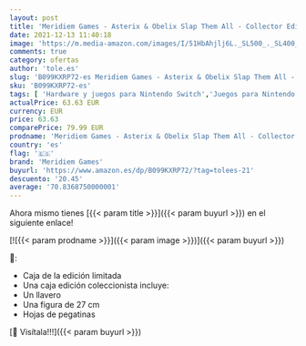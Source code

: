 ```yaml
---
layout: post
title: 'Meridiem Games - Asterix & Obelix Slap Them All - Collector Edition - Nintendo Switch'
date: 2021-12-13 11:40:18
image: 'https://m.media-amazon.com/images/I/51HbAhjlj6L._SL500_._SL400_.jpg'
comments: true
category: ofertas
author: 'tole.es'
slug: 'B099KXRP72-es Meridiem Games - Asterix & Obelix Slap Them All -...'
sku: 'B099KXRP72-es'
tags: [ 'Hardware y juegos para Nintendo Switch','Juegos para Nintendo Switch','Videojuegos','meridiem games','nintendo', ]
actualPrice: 63.63 EUR
currency: EUR
price: 63.63
comparePrice: 79.99 EUR
prodname: 'Meridiem Games - Asterix & Obelix Slap Them All - Collector Edition - Nintendo Switch'
country: 'es'
flag: '🇪🇸'
brand: 'Meridiem Games'
buyurl: 'https://www.amazon.es/dp/B099KXRP72/?tag=tolees-21'
descuento: '20.45'
average: '70.8368750000001'
---
```


Ahora mismo tienes [{{< param title >}}]({{< param buyurl >}}) en el siguiente enlace!

[![{{< param prodname >}}]({{< param image >}})]({{< param buyurl >}})

🔎:

- Caja de la edición limitada
- Una caja edición coleccionista incluye:
- Un llavero
- Una figura de 27 cm
- Hojas de pegatinas

[🛒 Visítala!!!]({{< param buyurl >}})
